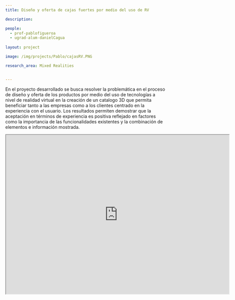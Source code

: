 ```yaml
---
title: Diseño y oferta de cajas fuertes por medio del uso de RV

description: 

people:
  - prof-pablofigueroa
  - ugrad-alum-danielCagua
 
layout: project

image: /img/projects/Pablo/cajasRV.PNG

research_area: Mixed Realities


---
```


En el proyecto desarrollado se busca resolver la problemática en el proceso de diseño y oferta de los productos por medio del uso de tecnologías a nivel de realidad virtual en la creación de un catalogo 3D que permita beneficiar tanto a las empresas como a los clientes centrado en la experiencia con el usuario. Los resultados permiten demostrar que la aceptación en términos de experiencia es positiva reflejado en factores como la importancia de las funcionalidades existentes y la combinación de elementos e información mostrada.

<iframe width="700" height="500"
          src="https://www.youtube.com/embed/QkkgoSvTPHk">
          </iframe>